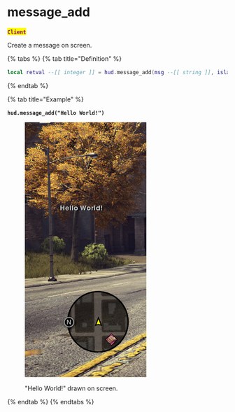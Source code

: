 # message\_add

<mark style="color:purple;">**`Client`**</mark>

Create a message on screen.

{% tabs %}
{% tab title="Definition" %}
```lua
local retval --[[ integer ]] = hud.message_add(msg --[[ string ]], islabel --[[ boolean ]])
```
{% endtab %}

{% tab title="Example" %}
<pre class="language-lua"><code class="lang-lua"><strong>hud.message_add("Hello World!")
</strong></code></pre>

<div align="left">

<figure><img src="../../.gitbook/assets/image (1).png" alt="" width="278"><figcaption><p>"Hello World!" drawn on screen.</p></figcaption></figure>

</div>
{% endtab %}
{% endtabs %}
